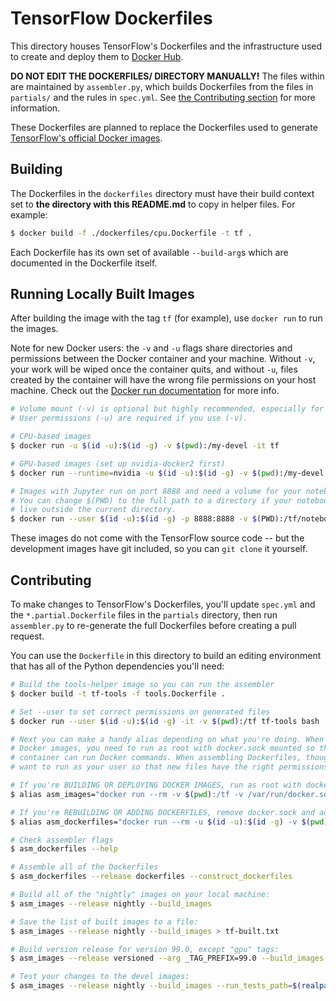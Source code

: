 # TensorFlow Dockerfiles

This directory houses TensorFlow's Dockerfiles and the infrastructure used to
create and deploy them to
[Docker Hub](https://hub.docker.com/r/tensorflow/tensorflow).

**DO NOT EDIT THE DOCKERFILES/ DIRECTORY MANUALLY!** The files within are
maintained by `assembler.py`, which builds Dockerfiles from the files in
`partials/` and the rules in `spec.yml`. See
[the Contributing section](#contributing) for more information.

These Dockerfiles are planned to replace the Dockerfiles used to generate
[TensorFlow's official Docker images](https://hub.docker.com/r/tensorflow/tensorflow).

## Building

The Dockerfiles in the `dockerfiles` directory must have their build context set
to **the directory with this README.md** to copy in helper files. For example:

```bash
$ docker build -f ./dockerfiles/cpu.Dockerfile -t tf .
```

Each Dockerfile has its own set of available `--build-arg`s which are documented
in the Dockerfile itself.

## Running Locally Built Images

After building the image with the tag `tf` (for example), use `docker run` to
run the images.

Note for new Docker users: the `-v` and `-u` flags share directories and
permissions between the Docker container and your machine. Without `-v`, your
work will be wiped once the container quits, and without `-u`, files created by
the container will have the wrong file permissions on your host machine. Check
out the
[Docker run documentation](https://docs.docker.com/engine/reference/run/) for
more info.

```bash
# Volume mount (-v) is optional but highly recommended, especially for Jupyter.
# User permissions (-u) are required if you use (-v).

# CPU-based images
$ docker run -u $(id -u):$(id -g) -v $(pwd):/my-devel -it tf

# GPU-based images (set up nvidia-docker2 first)
$ docker run --runtime=nvidia -u $(id -u):$(id -g) -v $(pwd):/my-devel -it tf

# Images with Jupyter run on port 8888 and need a volume for your notebooks
# You can change $(PWD) to the full path to a directory if your notebooks
# live outside the current directory.
$ docker run --user $(id -u):$(id -g) -p 8888:8888 -v $(PWD):/tf/notebooks -it tf
```

These images do not come with the TensorFlow source code -- but the development
images have git included, so you can `git clone` it yourself.

## Contributing

To make changes to TensorFlow's Dockerfiles, you'll update `spec.yml` and the
`*.partial.Dockerfile` files in the `partials` directory, then run
`assembler.py` to re-generate the full Dockerfiles before creating a pull
request.

You can use the `Dockerfile` in this directory to build an editing environment
that has all of the Python dependencies you'll need:

```bash
# Build the tools-helper image so you can run the assembler
$ docker build -t tf-tools -f tools.Dockerfile .

# Set --user to set correct permissions on generated files
$ docker run --user $(id -u):$(id -g) -it -v $(pwd):/tf tf-tools bash

# Next you can make a handy alias depending on what you're doing. When building
# Docker images, you need to run as root with docker.sock mounted so that the
# container can run Docker commands. When assembling Dockerfiles, though, you'll
# want to run as your user so that new files have the right permissions.

# If you're BUILDING OR DEPLOYING DOCKER IMAGES, run as root with docker.sock:
$ alias asm_images="docker run --rm -v $(pwd):/tf -v /var/run/docker.sock:/var/run/docker.sock tf-tools python3 assembler.py "

# If you're REBUILDING OR ADDING DOCKERFILES, remove docker.sock and add -u:
$ alias asm_dockerfiles="docker run --rm -u $(id -u):$(id -g) -v $(pwd):/tf tf-tools python3 assembler.py "

# Check assembler flags
$ asm_dockerfiles --help

# Assemble all of the Dockerfiles
$ asm_dockerfiles --release dockerfiles --construct_dockerfiles

# Build all of the "nightly" images on your local machine:
$ asm_images --release nightly --build_images

# Save the list of built images to a file:
$ asm_images --release nightly --build_images > tf-built.txt

# Build version release for version 99.0, except "gpu" tags:
$ asm_images --release versioned --arg _TAG_PREFIX=99.0 --build_images --exclude_tags_matching '.*gpu.*'

# Test your changes to the devel images:
$ asm_images --release nightly --build_images --run_tests_path=$(realpath tests) --only_tags_matching="^devel-gpu-py3$"
```
